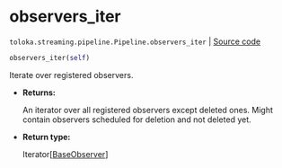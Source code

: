 # observers_iter
`toloka.streaming.pipeline.Pipeline.observers_iter` | [Source code](https://github.com/Toloka/toloka-kit/blob/v1.2.1/src/streaming/pipeline.py#L214)

```python
observers_iter(self)
```

Iterate over registered observers.


* **Returns:**

  An iterator over all registered observers except deleted ones.
Might contain observers scheduled for deletion and not deleted yet.

* **Return type:**

  Iterator\[[BaseObserver](toloka.streaming.observer.BaseObserver.md)\]
